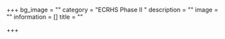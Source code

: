+++
bg_image = ""
category = "ECRHS Phase II "
description = ""
image = ""
information = []
title = ""

+++
